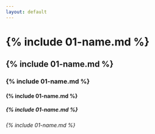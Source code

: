 ```yaml
---
layout: default
---
```


# {% include 01-name.md %}
## {% include 01-name.md %}
### {% include 01-name.md %}
#### {% include 01-name.md %}
##### {% include 01-name.md %}
###### {% include 01-name.md %}
